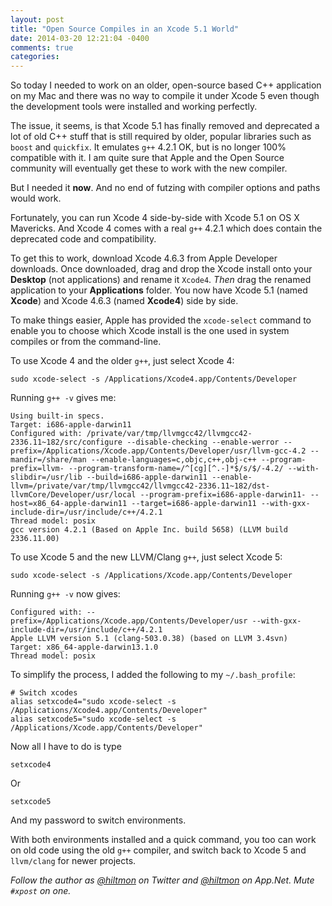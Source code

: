 ```yaml
---
layout: post
title: "Open Source Compiles in an Xcode 5.1 World"
date: 2014-03-20 12:21:04 -0400
comments: true
categories: 
---
```


So today I needed to work on an older, open-source based C++ application on my Mac and there was no way to compile it under Xcode 5 even though the development tools were installed and working perfectly.

The issue, it seems, is that Xcode 5.1 has finally removed and deprecated a lot of old C++ stuff that is still required by older, popular libraries such as `boost` and `quickfix`. It emulates `g++` 4.2.1 OK, but is no longer 100% compatible with it. I am quite sure that Apple and the Open Source community will eventually get these to work with the new compiler.

But I needed it **now**. And no end of futzing with compiler options and paths would work.

Fortunately, you can run Xcode 4 side-by-side with Xcode 5.1 on OS X Mavericks. And Xcode 4 comes with a real `g++` 4.2.1 which does contain the deprecated code and compatibility.

To get this to work, download Xcode 4.6.3 from Apple Developer downloads. Once downloaded, drag and drop the Xcode install onto your **Desktop** (not applications) and rename it `Xcode4`. *Then* drag the renamed application to your **Applications** folder. You now have Xcode 5.1 (named **Xcode**) and Xcode 4.6.3 (named **Xcode4**) side by side.

To make things easier, Apple has provided the `xcode-select` command to enable you to choose which Xcode install is the one used in system compiles or from the command-line.

To use Xcode 4 and the older `g++`, just select Xcode 4:

	sudo xcode-select -s /Applications/Xcode4.app/Contents/Developer
	
Running `g++ -v` gives me:

	Using built-in specs.
	Target: i686-apple-darwin11
	Configured with: /private/var/tmp/llvmgcc42/llvmgcc42-2336.11~182/src/configure --disable-checking --enable-werror --prefix=/Applications/Xcode.app/Contents/Developer/usr/llvm-gcc-4.2 --mandir=/share/man --enable-languages=c,objc,c++,obj-c++ --program-prefix=llvm- --program-transform-name=/^[cg][^.-]*$/s/$/-4.2/ --with-slibdir=/usr/lib --build=i686-apple-darwin11 --enable-llvm=/private/var/tmp/llvmgcc42/llvmgcc42-2336.11~182/dst-llvmCore/Developer/usr/local --program-prefix=i686-apple-darwin11- --host=x86_64-apple-darwin11 --target=i686-apple-darwin11 --with-gxx-include-dir=/usr/include/c++/4.2.1
	Thread model: posix
	gcc version 4.2.1 (Based on Apple Inc. build 5658) (LLVM build 2336.11.00)
	
To use Xcode 5 and the new LLVM/Clang `g++`, just select Xcode 5:

	sudo xcode-select -s /Applications/Xcode.app/Contents/Developer
	
Running `g++ -v` now gives:

	Configured with: --prefix=/Applications/Xcode.app/Contents/Developer/usr --with-gxx-include-dir=/usr/include/c++/4.2.1
	Apple LLVM version 5.1 (clang-503.0.38) (based on LLVM 3.4svn)
	Target: x86_64-apple-darwin13.1.0
	Thread model: posix

To simplify the process, I added the following to my `~/.bash_profile`:

	# Switch xcodes
	alias setxcode4="sudo xcode-select -s /Applications/Xcode4.app/Contents/Developer"
	alias setxcode5="sudo xcode-select -s /Applications/Xcode.app/Contents/Developer"

Now all I have to do is type

	setxcode4
	
Or

	setxcode5
	
And my password to switch environments.

With both environments installed and a quick command, you too can work on old code using the old `g++` compiler, and switch back to Xcode 5 and `llvm/clang` for newer projects.

*Follow the author as [@hiltmon](https://twitter.com/hiltmon) on Twitter and [@hiltmon](http://alpha.app.net/hiltmon) on App.Net. Mute `#xpost` on one.*